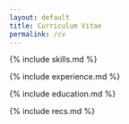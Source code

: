 ```yaml
---
layout: default
title: Curriculum Vitae
permalink: /cv
---
```


{% include skills.md %}

{% include experience.md %}

{% include education.md %}

{% include recs.md %}
